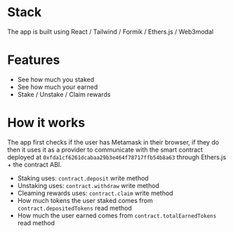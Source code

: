 # Stack

The app is built using React / Tailwind / Formik / Ethers.js / Web3modal

# Features

- See how much you staked
- See how much your earned
- Stake / Unstake / Claim rewards

# How it works

The app first checks if the user has Metamask in their browser, if they do then it uses it as a provider to communicate with the smart contract deployed at `0xfda1cf6261dcabaa29b3e464f78717ffb54b8a63` through Ethers.js + the contract ABI.

- Staking uses: `contract.deposit` write method
- Unstaking uses: `contract.withdraw` write method
- Cleaming rewards uses: `contract.claim` write method
- How much tokens the user staked comes from `contract.depositedTokens` read method
- How much the user earned comes from `contract.totalEarnedTokens` read method
